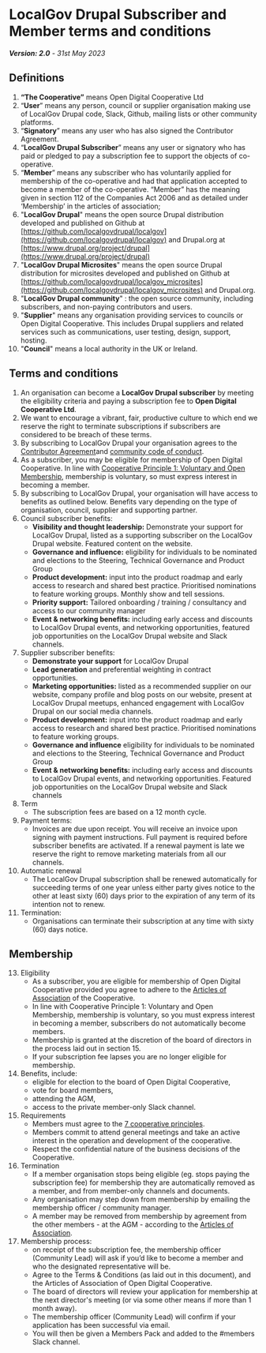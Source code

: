 # LocalGov Drupal Subscriber and Member terms and conditions

_**Version: 2.0** - 31st May 2023_

## Definitions

1. **“The Cooperative”** means Open Digital Cooperative Ltd
2. “**User**” means any person, council or supplier organisation making use of LocalGov Drupal code, Slack, Github, mailing lists or other community platforms. 
3. “**Signatory**” means any user who has also signed the Contributor Agreement. 
4. “**LocalGov Drupal Subscriber**” means any user or signatory who has paid or pledged to pay a subscription fee to support the objects of co-operative.
5. “**Member**” means any subscriber who has voluntarily applied for membership of the co-operative and had that application accepted to become a member of the co-operative. “Member” has the meaning given in section 112 of the Companies Act 2006 and as detailed under ‘Membership’ in the articles of association;
6. "**LocalGov Drupal**" means the open source Drupal distribution developed and published on Github at [https://github.com/localgovdrupal/localgov](https://github.com/localgovdrupal/localgov) and Drupal.org at [https://www.drupal.org/project/drupal](https://www.drupal.org/project/drupal) 
7. "**LocalGov Drupal Microsites**" means the open source Drupal distribution for microsites developed and published on Github at [https://github.com/localgovdrupal/localgov_microsites](https://github.com/localgovdrupal/localgov_microsites) and Drupal.org.    
8. "**LocalGov Drupal community**" : the open source community, including subscribers, and non-paying contributors and users.
10. "**Supplier**" means any organisation providing services to councils or Open Digital Cooperative. This includes Drupal suppliers and related services such as communications, user testing, design, support, hosting. 
11. "**Council**" means a local authority in the UK or Ireland. 


## Terms and conditions

1. An organisation can become a **LocalGov Drupal subscriber** by meeting the eligibility criteria and paying a subscription fee to **Open Digital Cooperative Ltd**.
2. We want to encourage a vibrant, fair, productive culture to which end we reserve the right to terminate subscriptions if subscribers are considered to be breach of these terms.
3. By subscribing to LocalGov Drupal your organisation agrees to the [Contributor Agreement](https://localgovdrupal.org/councils/contributor-agreement)and [community code of conduct](https://localgovdrupal.org/resources/code-conduct).
5. As a subscriber, you may be eligible for membership of Open Digital Cooperative. In line with [Cooperative Principle 1: Voluntary and Open Membership](https://www.ica.coop/en/cooperatives/cooperative-identity), membership is voluntary, so must express interest in becoming a member. 
6. By subscribing to LocalGov Drupal, your organisation will have access to benefits as outlined below. Benefits vary depending on the type of organisation, council, supplier and supporting partner. 
7. Council subscriber benefits:
    - **Visibility and thought leadership:** Demonstrate your support for LocalGov Drupal, listed as a supporting subscriber on the LocalGov Drupal website. Featured content on the website.
    - **Governance and influence:** eligibility for individuals to be nominated and elections to the Steering, Technical Governance and Product Group
    - **Product development:** input into the product roadmap and early access to research and shared best practice. Prioritised nominations to feature working groups. Monthly show and tell sessions.
    - **Priority support:** Tailored onboarding / training / consultancy and access to our community manager
    - **Event & networking benefits:** including early access and discounts to LocalGov Drupal events, and networking opportunities, featured job opportunities on the LocalGov Drupal website and Slack channels.
8. Supplier subscriber benefits: 
    - **Demonstrate your support** for LocalGov Drupal
    - **Lead generation** and preferential weighting in contract opportunities.
    - **Marketing opportunities:** listed as a recommended supplier on our website, company profile and blog posts on our website, present at LocalGov Drupal meetups, enhanced engagement with LocalGov Drupal on our social media channels.   
    - **Product development:** input into the product roadmap and early access to research and shared best practice. Prioritised nominations to feature working groups.
    - **Governance and influence** eligibility for individuals to be nominated and elections to the Steering, Technical Governance and Product Group
    - **Event & networking benefits:** including early access and discounts to LocalGov Drupal events, and networking opportunities. Featured job opportunities on the LocalGov Drupal website and Slack channels
9. Term
    -  The subscription fees are based on a 12 month cycle. 
10. Payment terms: 
    - Invoices are due upon receipt. You will receive an invoice upon signing with payment instructions. Full payment is required before subscriber benefits are activated. If a renewal payment is late we reserve the right to remove marketing materials from all our channels.
11. Automatic renewal
    - The LocalGov Drupal subscription shall be renewed automatically for succeeding terms of one year unless either party gives notice to the other at least sixty (60) days prior to the expiration of any term of its intention not to renew. 
12. Termination: 
    - Organisations can terminate their subscription at any time with sixty (60) days notice. 

## Membership

13. Eligibility
      - As a subscriber, you are eligible for membership of Open Digital Cooperative provided you agree to adhere to the [Articles of Association](https://docs.google.com/document/d/19e3FSNjxPwe-ZCIvZCQjpYa_SwOzg1dB/edit) of the Cooperative.
      - In line with Cooperative Principle 1: Voluntary and Open Membership, membership is voluntary, so you must express interest in becoming a member, subscribers do not automatically become members.
      - Membership is granted at the discretion of the board of directors in the process laid out in section 15.
      - If your subscription fee lapses you are no longer eligible for membership.
14. Benefits, include:
      - eligible for election to the board of Open Digital Cooperative,
      - vote for board members,
      - attending the AGM,
      - access to the private member-only Slack channel.
15. Requirements
      - Members must agree to the [7 cooperative principles](https://www.ica.coop/en/cooperatives/cooperative-identity/).
      - Members commit to attend general meetings and take an active interest in the operation and development of the cooperative.
      - Respect the confidential nature of the business decisions of the Cooperative.
16. Termination
      - If a member organisation stops being eligible (eg. stops paying the subscription fee) for membership they are automatically removed as a member, and from member-only channels and documents. 
      - Any organisation may step down from membership by emailing the membership officer / community manager. 
      - A member may be removed from membership by agreement from the other members - at the AGM - according to the [Articles of Association](https://docs.google.com/document/d/19e3FSNjxPwe-ZCIvZCQjpYa_SwOzg1dB/edit).
17. Membership process: 
      - on receipt of the subscription fee, the membership officer (Community Lead) will ask if you’d like to become a member and who the designated representative will be.
      - Agree to the Terms & Conditions (as laid out in this document), and the Articles of Association of Open Digital Cooperative.
      - The board of directors will review your application for membership at the next director's meeting (or via some other means if more than 1 month away).
      - The membership officer (Community Lead) will confirm if your application has been successful via email.
      - You will then be given a Members Pack and added to the #members Slack channel.



